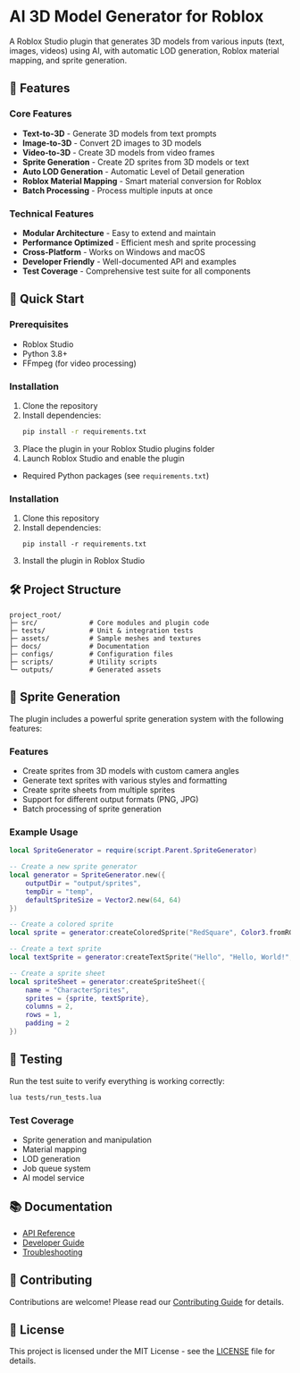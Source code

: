 # AI 3D Model Generator for Roblox

A Roblox Studio plugin that generates 3D models from various inputs (text, images, videos) using AI, with automatic LOD generation, Roblox material mapping, and sprite generation.

## 🌟 Features

### Core Features
- **Text-to-3D** - Generate 3D models from text prompts
- **Image-to-3D** - Convert 2D images to 3D models
- **Video-to-3D** - Create 3D models from video frames
- **Sprite Generation** - Create 2D sprites from 3D models or text
- **Auto LOD Generation** - Automatic Level of Detail generation
- **Roblox Material Mapping** - Smart material conversion for Roblox
- **Batch Processing** - Process multiple inputs at once

### Technical Features
- **Modular Architecture** - Easy to extend and maintain
- **Performance Optimized** - Efficient mesh and sprite processing
- **Cross-Platform** - Works on Windows and macOS
- **Developer Friendly** - Well-documented API and examples
- **Test Coverage** - Comprehensive test suite for all components

## 🚀 Quick Start

### Prerequisites
- Roblox Studio
- Python 3.8+
- FFmpeg (for video processing)

### Installation
1. Clone the repository
2. Install dependencies:
   ```bash
   pip install -r requirements.txt
   ```
3. Place the plugin in your Roblox Studio plugins folder
4. Launch Roblox Studio and enable the plugin
- Required Python packages (see `requirements.txt`)

### Installation
1. Clone this repository
2. Install dependencies:
   ```
   pip install -r requirements.txt
   ```
3. Install the plugin in Roblox Studio

## 🛠️ Project Structure

```
project_root/
├─ src/             # Core modules and plugin code
├─ tests/           # Unit & integration tests
├─ assets/          # Sample meshes and textures
├─ docs/            # Documentation
├─ configs/         # Configuration files
├─ scripts/         # Utility scripts
└─ outputs/         # Generated assets
```

## 🎨 Sprite Generation

The plugin includes a powerful sprite generation system with the following features:

### Features
- Create sprites from 3D models with custom camera angles
- Generate text sprites with various styles and formatting
- Create sprite sheets from multiple sprites
- Support for different output formats (PNG, JPG)
- Batch processing of sprite generation

### Example Usage
```lua
local SpriteGenerator = require(script.Parent.SpriteGenerator)

-- Create a new sprite generator
local generator = SpriteGenerator.new({
    outputDir = "output/sprites",
    tempDir = "temp",
    defaultSpriteSize = Vector2.new(64, 64)
})

-- Create a colored sprite
local sprite = generator:createColoredSprite("RedSquare", Color3.fromRGB(255, 0, 0), Vector2.new(32, 32))

-- Create a text sprite
local textSprite = generator:createTextSprite("Hello", "Hello, World!", Vector2.new(100, 50))

-- Create a sprite sheet
local spriteSheet = generator:createSpriteSheet({
    name = "CharacterSprites",
    sprites = {sprite, textSprite},
    columns = 2,
    rows = 1,
    padding = 2
})
```

## 🧪 Testing

Run the test suite to verify everything is working correctly:

```bash
lua tests/run_tests.lua
```

### Test Coverage
- Sprite generation and manipulation
- Material mapping
- LOD generation
- Job queue system
- AI model service

## 📚 Documentation

- [API Reference](docs/API.md)
- [Developer Guide](docs/DEVELOPER_GUIDE.md)
- [Troubleshooting](docs/TROUBLESHOOTING.md)

## 🤝 Contributing

Contributions are welcome! Please read our [Contributing Guide](docs/CONTRIBUTING.md) for details.

## 📄 License

This project is licensed under the MIT License - see the [LICENSE](LICENSE) file for details.
